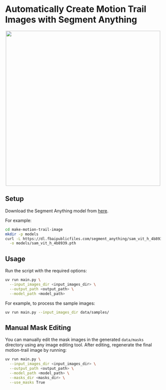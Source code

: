 # Automatically Create Motion Trail Images with Segment Anything

<p align="center">
  <img src="media/example.svg" width="500">
</p>

## Setup

Download the Segment Anything model from [here](https://github.com/facebookresearch/segment-anything).

For example:

```bash
cd make-motion-trail-image
mkdir -p models
curl -L https://dl.fbaipublicfiles.com/segment_anything/sam_vit_h_4b8939.pth \
  -o models/sam_vit_h_4b8939.pth
```

## Usage

Run the script with the required options:

```bash
uv run main.py \
  --input_images_dir <input_images_dir> \
  --output_path <output_path> \
  --model_path <model_path>
```

For example, to process the sample images:

```bash
uv run main.py --input_images_dir data/samples/
```

## Manual Mask Editing

You can manually edit the mask images in the generated `data/masks` directory using any image editing tool. After editing, regenerate the final motion-trail image by running:

```bash
uv run main.py \
  --input_images_dir <input_images_dir> \
  --output_path <output_path> \
  --model_path <model_path> \
  --masks_dir <masks_dir> \
  --use_masks True
```

